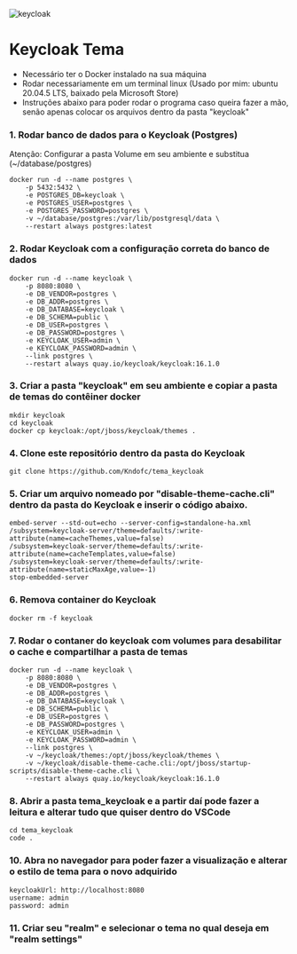![keycloak](https://user-images.githubusercontent.com/77458146/196334526-d2e26590-34dc-422a-8871-105143301e3e.jpg)

# Keycloak Tema

- Necessário ter o Docker instalado na sua máquina
- Rodar necessariamente em um terminal linux (Usado por mim: ubuntu 20.04.5 LTS, baixado pela Microsoft Store)
- Instruções abaixo para poder rodar o programa caso queira fazer a mão, senão apenas colocar os arquivos dentro da pasta "keycloak"

### 1. Rodar banco de dados para o Keycloak (Postgres)
Atenção: Configurar a pasta Volume em seu ambiente e substitua (~/database/postgres)

```
docker run -d --name postgres \
    -p 5432:5432 \
    -e POSTGRES_DB=keycloak \
    -e POSTGRES_USER=postgres \
    -e POSTGRES_PASSWORD=postgres \
    -v ~/database/postgres:/var/lib/postgresql/data \
    --restart always postgres:latest

```


### 2. Rodar Keycloak com a configuração correta do banco de dados

```
docker run -d --name keycloak \
    -p 8080:8080 \
    -e DB_VENDOR=postgres \
    -e DB_ADDR=postgres \
    -e DB_DATABASE=keycloak \
    -e DB_SCHEMA=public \
    -e DB_USER=postgres \
    -e DB_PASSWORD=postgres \
    -e KEYCLOAK_USER=admin \
    -e KEYCLOAK_PASSWORD=admin \
    --link postgres \
    --restart always quay.io/keycloak/keycloak:16.1.0
```



### 3. Criar a pasta "keycloak" em seu ambiente e copiar a pasta de temas do contêiner docker

```
mkdir keycloak
cd keycloak
docker cp keycloak:/opt/jboss/keycloak/themes .
```


### 4. Clone este repositório dentro da pasta do Keycloak

```
git clone https://github.com/Kndofc/tema_keycloak
```


### 5. Criar um arquivo nomeado por "disable-theme-cache.cli" dentro da pasta do Keycloak e inserir o código abaixo.

```
embed-server --std-out=echo --server-config=standalone-ha.xml
/subsystem=keycloak-server/theme=defaults/:write-attribute(name=cacheThemes,value=false)
/subsystem=keycloak-server/theme=defaults/:write-attribute(name=cacheTemplates,value=false)
/subsystem=keycloak-server/theme=defaults/:write-attribute(name=staticMaxAge,value=-1)
stop-embedded-server

```


### 6. Remova container do Keycloak
```
docker rm -f keycloak
```


### 7. Rodar o contaner do keycloak com volumes para desabilitar o cache e compartilhar a pasta de temas

```
docker run -d --name keycloak \
    -p 8080:8080 \
    -e DB_VENDOR=postgres \
    -e DB_ADDR=postgres \
    -e DB_DATABASE=keycloak \
    -e DB_SCHEMA=public \
    -e DB_USER=postgres \
    -e DB_PASSWORD=postgres \
    -e KEYCLOAK_USER=admin \
    -e KEYCLOAK_PASSWORD=admin \
    --link postgres \
    -v ~/keycloak/themes:/opt/jboss/keycloak/themes \
    -v ~/keycloak/disable-theme-cache.cli:/opt/jboss/startup-scripts/disable-theme-cache.cli \
    --restart always quay.io/keycloak/keycloak:16.1.0
```

### 8. Abrir a pasta tema_keycloak e a partir daí pode fazer a leitura e alterar tudo que quiser dentro do VSCode
```
cd tema_keycloak
code .
```

### 10. Abra no navegador para poder fazer a visualização e alterar o estilo de tema para o novo adquirido
```
keycloakUrl: http://localhost:8080
username: admin
password: admin
```

### 11. Criar seu "realm" e selecionar o tema no qual deseja em "realm settings"

